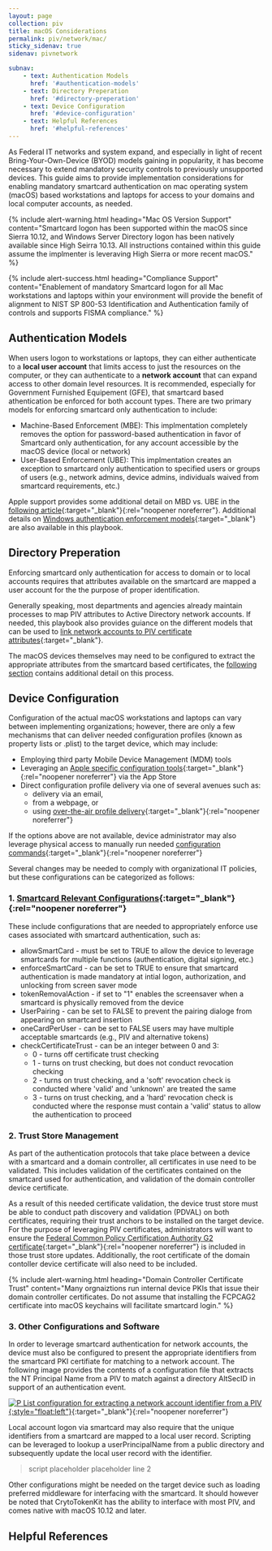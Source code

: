 ```yaml
---
layout: page
collection: piv
title: macOS Considerations
permalink: piv/network/mac/
sticky_sidenav: true
sidenav: pivnetwork

subnav:
    - text: Authentication Models
      href: '#authentication-models'
    - text: Directory Preperation
      href: '#directory-preperation'
    - text: Device Configuration
      href: '#device-configuration'
    - text: Helpful References
      href: '#helpful-references'
---
```



As Federal IT networks and system expand, and especially in light of recent Bring-Your-Own-Device (BYOD) models gaining in popularity, it has become necessary to extend mandatory security controls to previously unsupported devices.  This guide aims to provide implementation considerations for enabling mandatory smartcard authentication on mac operating system (macOS) based workstations and laptops for access to your domains and local computer accounts, as needed.

{% include alert-warning.html heading="Mac OS Version Support" content="Smartcard logon has been supported within the macOS since Sierra 10.12, and Windows Server Directory logon has been natively available since High Seirra 10.13. All instructions contained within this guide assume the implmenter is leveraving High Sierra or more recent macOS." %}

{% include alert-success.html heading="Compliance Support" content="Enablement of mandatory Smartcard logon for all Mac workstations and laptops within your environment will provide the benefit of alignment to NIST SP 800-53 Identification and Authentication family of controls and supports FISMA compliance." %} 

## Authentication Models
When users logon to workstations or laptops, they can either authenticate to a **local user account** that limits access to just the resources on the computer, or they can authenticate to a **network account** that can expand access to other domain level resources.  It is recommended, especially for Government Furnished Equipement (GFE), that smartcard based athentication be enforced for both account types.  There are two primary models for enforcing smartcard only authentication to include:

- Machine-Based Enforcement (MBE): This implmentation completely removes the option for password-based authentication in favor of Smartcard only authentication, for any account accessible by the macOS device (local or network)
- User-Based Enforcement (UBE): This implmentation creates an exception to smartcard only authentication to specified users or groups of users (e.g., network admins, device admins, individuals waived from smartcard requirements, etc.)

Apple support provides some additional detail on MBD vs. UBE in the [following article](https://support.apple.com/guide/deployment-reference-macos/configuring-macos-smart-cardonly-apdd3d1cd57d/web){:target="_blank"}{:rel="noopener noreferrer"}.
Additional details on [Windows authentication enforcement models](../../group){:target="_blank"} are also available in this playbook.

## Directory Preperation
Enforcing smartcard only authentication for access to domain or to local accounts requires that attributes available on the smartcard are mapped a user account for the the purpose of proper identification.  

Generally speaking, most departments and agencies already maintain processes to map PIV attributes to Active Directory network accounts.  If needed, this playbook also provides guiance on the different models that can be used to [link network accounts to PIV certificate attributes](../../account){:target="_blank"}.

The macOS devices themselves may need to be configured to extract the appropriate attributes from the smartcard based certificates, the [following section](#3.-other-configurations-and-software) contains additional detail on this process.

## Device Configuration
Configuration of the actual macOS workstations and laptops can vary between implementing organizations; however, there are only a few mechanisms that can deliver needed configuration profiles (known as property lists or .plist) to the target device, which may include:

- Employing third party Mobile Device Management (MDM) tools
- Leveraging an [Apple specific configuration tools](https://apps.apple.com/us/app/apple-configurator-2/id1037126344?mt=12){:target="_blank"}{:rel="noopener noreferrer"} via the App Store
- Direct configuration profile delivery via one of several avenues such as:
    - delivery via an email,
    - from a webpage, or
    - using [over-the-air profile delivery](https://developer.apple.com/library/archive/documentation/NetworkingInternet/Conceptual/iPhoneOTAConfiguration/Introduction/Introduction.html#//apple_ref/doc/uid/TP40009505){:target="_blank"}{:rel="noopener noreferrer"}

If the options above are not available, device administrator may also leverage physical access to manually run needed [configuration commands](https://support.apple.com/guide/deployment-reference-macos/advanced-smart-card-options-apd2969ad2d7/web){:target="_blank"}{:rel="noopener noreferrer"}

Several changes may be needed to comply with organizational IT policies, but these configurations can be categorized as follows:

### 1. [Smartcard Relevant Configurations](https://developer.apple.com/documentation/devicemanagement/smartcard){:target="_blank"}{:rel="noopener noreferrer"}
These include configurations that are needed to appropriately enforce use cases associated with smartcard authentication, such as:
- allowSmartCard - must be set to TRUE to allow the device to leverage smartcards for multiple functions (authentication, digital signing, etc.) 
- enforceSmartCard - can be set to TRUE to ensure that smartcard authentication is made mandatory at intial logon, authorization, and unlocking from screen saver mode
- tokenRemovalAction - if set to "1" enables the screensaver when a smartcard is physically removed from the device
- UserPairing - can be set to FALSE to prevent the pairing dialoge from appearing on smartcard insertion
- oneCardPerUser - can be set to FALSE users may have multiple acceptable smartcards (e.g., PIV and alternative tokens)
- checkCertificateTrust - can be an integer between 0 and 3:
    - 0 - turns off certificate trust checking
    - 1 - turns on trust checking, but does not conduct revocation checking
    - 2 - turns on trust checking, and a 'soft' revocation check is conducted where 'valid' and 'unknown' are treated the same
    - 3 - turns on trust checking, and a 'hard' revocation check is conducted where the response must contain a 'valid' status to allow the authentication to proceed


### 2. Trust Store Management
As part of the authentication protocols that take place between a device with a smartcard and a domain controller, all certificates in use need to be validated.  This includes validation of the certificates contained on the smartcard used for authentication, and validation of the domain controller device certificate.  

As a result of this needed certificate validation, the device trust store must be able to conduct path discovery and validation (PDVAL) on both certificates, requiring their trust anchors to be installed on the target device.  For the purpose of leveraging PIV certificates, administrators will want to ensure the [Federal Common Policy Certification Authority G2 certificate](http://repo.fpki.gov/fcpca/fcpcag2.crt){:target="_blank"}{:rel="noopener noreferrer"} is included in those trust store updates.  Additionally, the root certificate of the domain contoller device certificate will also need to be included.

{% include alert-warning.html heading="Domain Controller Certificate Trust" content="Many orgnaiztions run internal device PKIs that issue their domain controller certificates.  Do not assume that installing the FCPCAG2 certificate into macOS keychains will facilitate smartcard login." %}

### 3. Other Configurations and Software
In order to leverage smartcard authentication for network accounts, the device must also be configured to present the appropriate identifiers from the smartcard PKI certifiate for matching to a network account.  The following image provides the contents of a configuration file that extracts the NT Principal Name from a PIV to match against a directory AltSecID in support of an authentication event.

[![P List configuration for extracting a network account identifier from a PIV]({{site.baseurl}}/assets/piv/attribute_mapping_plist.png){:style="float:left"}]({{site.baseurl}}/assets/piv/attribute_mapping_plist.png){:target="_blank"}{:rel="noopener noreferrer"}

Local account logon via smartcard may also require that the unique identifiers from a smartcard are mapped to a local user record.  Scripting can be leveraged to lookup a userPrincipalName from a public directory and subsequently update the local user record with the identifier.

> script placeholder
> placeholder line 2

Other configurations might be needed on the target device such as loading preferred middleware for interfacing with the smartcard.  It should however be noted that CrytoTokenKit has the ability to interface with most PIV, and comes native with macOS 10.12 and later.

## Helpful References
